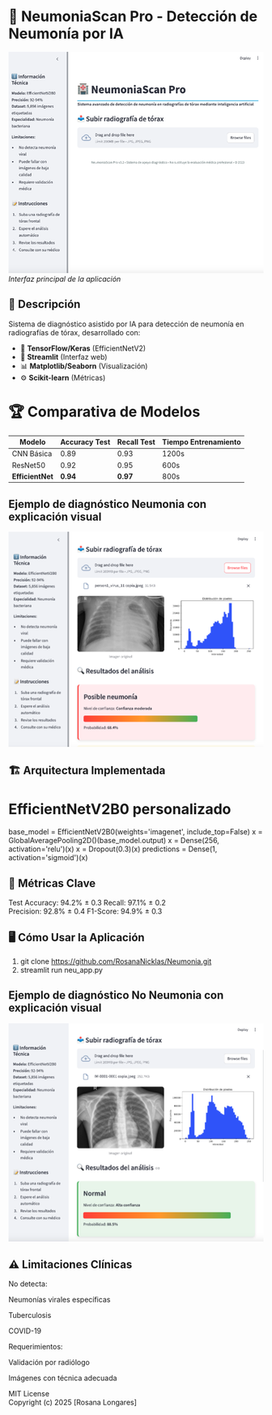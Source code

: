 # 🏥 NeumoniaScan Pro - Detección de Neumonía por IA

![Interfaz Principal](neu1.png)  
*Interfaz principal de la aplicación*

## 📌 Descripción

Sistema de diagnóstico asistido por IA para detección de neumonía en radiografías de tórax, desarrollado con:

- 🧠 **TensorFlow/Keras** (EfficientNetV2)
- 🚀 **Streamlit** (Interfaz web)
- 📊 **Matplotlib/Seaborn** (Visualización)
- ⚙️ **Scikit-learn** (Métricas)

# 🏆 Comparativa de Modelos

| Modelo          | Accuracy Test | Recall Test | Tiempo Entrenamiento |
|-----------------|--------------|-------------|----------------------|
| CNN Básica      | 0.89         | 0.93        | 1200s                |
| ResNet50        | 0.92         | 0.95        | 600s                 |
| **EfficientNet**| **0.94**     | **0.97**    | 800s                 |


## Ejemplo de diagnóstico Neumonia con explicación visual
![Diagnóstico Neumonia](neu2.png) 


## 🏗️ Arquitectura Implementada


# EfficientNetV2B0 personalizado
base_model = EfficientNetV2B0(weights='imagenet', include_top=False)
x = GlobalAveragePooling2D()(base_model.output)
x = Dense(256, activation='relu')(x)
x = Dropout(0.3)(x)
predictions = Dense(1, activation='sigmoid')(x)

## 🎯 Métricas Clave

Test Accuracy:   94.2% ± 0.3
Recall:         97.1% ± 0.2  
Precision:      92.8% ± 0.4
F1-Score:      94.9% ± 0.3

## 🖥️ Cómo Usar la Aplicación
1. git clone https://github.com/RosanaNicklas/Neumonia.git
2. streamlit run neu_app.py


## Ejemplo de diagnóstico No Neumonia con explicación visual
![Diagnóstico Neumonia](neu3.png) 


## ⚠️ Limitaciones Clínicas
No detecta:

Neumonías virales específicas

Tuberculosis

COVID-19

Requerimientos:

Validación por radiólogo

Imágenes con técnica adecuada

MIT License  
Copyright (c) 2025 [Rosana Longares]